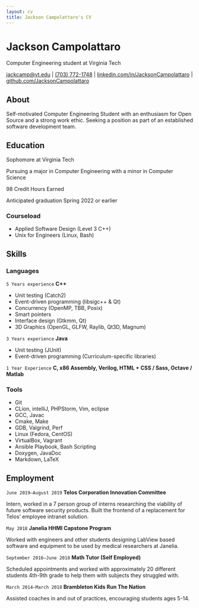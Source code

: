 ```yaml
---
layout: cv
title: Jackson Campolattaro's CV
---
```


# Jackson Campolattaro

Computer Engineering student at Virginia Tech

<div id="webaddress">
<a href="mailto:jackcamp@vt.edu">jackcamp@vt.edu</a>
|
<a href="tel:703-772-1748">(703) 772-1748</a>
|
<a href="https://www.linkedin.com/in/JacksonCampolattaro/">linkedin.com/in/JacksonCampolattaro</a>
|
<a href="https://github.com/JacksonCampolattaro">github.com/JacksonCampolattaro</a>
</div>

## About

Self-motivated Computer Engineering Student with an enthusiasm for Open Source and a strong work ethic. 
Seeking a position as part of an established software development team.

## Education

Sophomore at Virginia Tech

Pursuing a major in Computer Engineering with a minor in Computer Science

98 Credit Hours Earned

Anticipated graduation Spring 2022 or earlier

### Courseload

* Applied Software Design (Level 3 C++)
* Unix for Engineers (Linux, Bash)

## Skills

### Languages

`5 Years experience`
**C++**

* Unit testing (Catch2)
* Event-driven programming (libsigc++ & Qt)
* Concurrency (OpenMP, TBB, Posix)
* Smart pointers
* Interface design (Gtkmm, Qt)
* 3D Graphics (OpenGL, GLFW, Raylib, Qt3D, Magnum)

`3 Years experience`
**Java**

* Unit testing (JUnit)
* Event-driven programming (Curriculum-specific libraries)

`1 Year Experience`
**C, x86 Assembly, Verilog, HTML + CSS / Sass, Octave / Matlab**

### Tools

* Git
* CLion, intelliJ, PHPStorm, Vim, eclipse
* GCC, Javac
* Cmake, Make
* GDB, Valgrind, Perf
* Linux (Fedora, CentOS)
* VirtualBox, Vagrant
* Ansible Playbook, Bash Scripting
* Doxygen, JavaDoc
* Markdown, LaTeX

## Employment

`June 2019–August 2019`
**Telos Corporation Innovation Committee**

Intern, worked in a 7 person group of interns researching the viability of future software security products. 
Built the frontend of a replacement for Telos’ employee intranet solution.

`May 2018`
**Janelia HHMI Capstone Program**

Worked with engineers and other students designing LabView based software and
equipment to be used by medical researchers at Janelia.

`September 2016–June 2018`
**Math Tutor (Self Employed)**

Scheduled appointments and worked with approximately 20 different students 4th-9th grade to help them with subjects they struggled with.

`March 2014–March 2018`
**Brambleton Kids Run The Nation**

Assisted coaches in and out of practices, encouraging students ages 5-14.

<!-- ### Footer

Last updated: May 2013 -->


